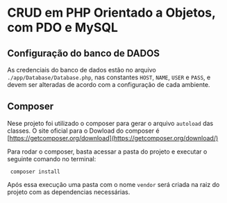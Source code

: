 # CRUD em PHP Orientado a Objetos, com PDO e MySQL

## Configuração do banco de DADOS

As credenciais do banco de dados estão no arquivo `./app/Database/Database.php`, nas constantes `HOST`, `NAME`, `USER` e `PASS`, e devem ser alteradas de acordo com a configuração de cada ambiente.

## Composer

Nese projeto foi utilizado o composer para gerar o arquivo `autoload` das classes.
O site oficial para o Dowload do composer é [https://getcomposer.org/download](https://getcomposer.org/download/)

Para rodar o composer, basta acessar a pasta do projeto e executar o seguinte comando no terminal:

```shell
 composer install
```

Após essa execução uma pasta com o nome `vendor` será criada na raiz do projeto com as dependencias necessárias.
